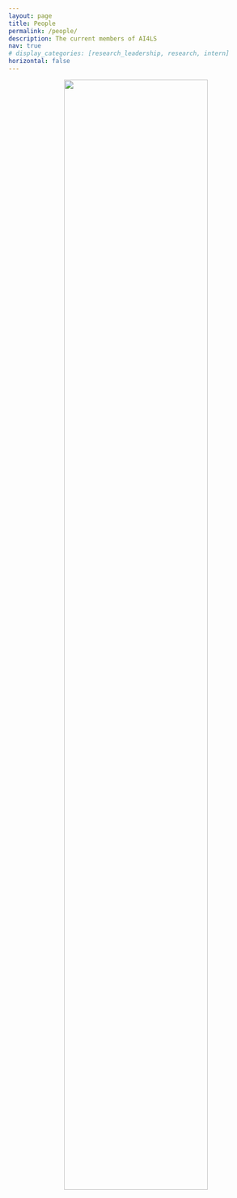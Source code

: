 ```yaml
---
layout: page
title: People
permalink: /people/
description: The current members of AI4LS
nav: true
# display_categories: [research_leadership, research, intern]
horizontal: false
---
```


<!-- pages/projects.md -->
<div class="people">
  <div class="container">
    <div class="row row-cols-2">
      <p align="center">
        <img src="./assets/img/people.jpeg" width="75%">
        <!-- <img src="assets/img/people.jpeg" width="75%"> -->
      </p>
    </div>
  </div>
</div>
